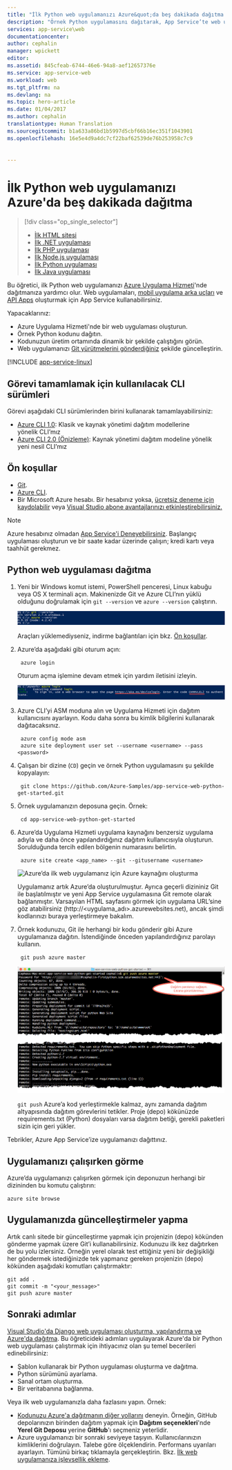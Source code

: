 ```yaml
---
title: "İlk Python web uygulamanızı Azure&quot;da beş dakikada dağıtma | Microsoft Belgeleri"
description: "Örnek Python uygulamasını dağıtarak, App Service’te web uygulamaları çalıştırmanın ne kadar kolay olduğunu öğrenin. Hızlı bir şekilde gerçek geliştirmeler yapmaya başlayın ve sonuçlarını anında görün."
services: app-service\web
documentationcenter: 
author: cephalin
manager: wpickett
editor: 
ms.assetid: 845cfeab-6744-46e6-94a8-aef12657376e
ms.service: app-service-web
ms.workload: web
ms.tgt_pltfrm: na
ms.devlang: na
ms.topic: hero-article
ms.date: 01/04/2017
ms.author: cephalin
translationtype: Human Translation
ms.sourcegitcommit: b1a633a86bd1b5997d5cbf66b16ec351f1043901
ms.openlocfilehash: 16e5e4d9a4dc7cf22baf62539de76b253958c7c9


---
```

# <a name="deploy-your-first-python-web-app-to-azure-in-five-minutes"></a>İlk Python web uygulamanızı Azure'da beş dakikada dağıtma

> [!div class="op_single_selector"]
> * [İlk HTML sitesi](app-service-web-get-started-html-cli-nodejs.md)
> * [İlk .NET uygulaması](app-service-web-get-started-dotnet-cli-nodejs.md)
> * [İlk PHP uygulaması](app-service-web-get-started-php-cli-nodejs.md)
> * [İlk Node.js uygulaması](app-service-web-get-started-nodejs-cli-nodejs.md)
> * [İlk Python uygulaması](app-service-web-get-started-python-cli-nodejs.md)
> * [İlk Java uygulaması](app-service-web-get-started-java.md)
> 
> 

Bu öğretici, ilk Python web uygulamanızı [Azure Uygulama Hizmeti](../app-service/app-service-value-prop-what-is.md)'nde dağıtmanıza yardımcı olur.
Web uygulamaları, [mobil uygulama arka uçları](/documentation/learning-paths/appservice-mobileapps/) ve [API Apps](../app-service-api/app-service-api-apps-why-best-platform.md) oluşturmak için App Service kullanabilirsiniz.

Yapacaklarınız: 

* Azure Uygulama Hizmeti'nde bir web uygulaması oluşturun.
* Örnek Python kodunu dağıtın.
* Kodunuzun üretim ortamında dinamik bir şekilde çalıştığını görün.
* Web uygulamanızı [Git yürütmelerini gönderdiğiniz](https://git-scm.com/docs/git-push) şekilde güncelleştirin.

[!INCLUDE [app-service-linux](../../includes/app-service-linux.md)]

## <a name="cli-versions-to-complete-the-task"></a>Görevi tamamlamak için kullanılacak CLI sürümleri

Görevi aşağıdaki CLI sürümlerinden birini kullanarak tamamlayabilirsiniz:

- [Azure CLI 1.0](app-service-web-get-started-python-cli-nodejs.md): Klasik ve kaynak yönetimi dağıtım modellerine yönelik CLI’mız
- [Azure CLI 2.0 (Önizleme)](app-service-web-get-started-python.md): Kaynak yönetimi dağıtım modeline yönelik yeni nesil CLI’mız

## <a name="prerequisites"></a>Ön koşullar
* [Git](http://www.git-scm.com/downloads).
* [Azure CLI](../xplat-cli-install.md).
* Bir Microsoft Azure hesabı. Bir hesabınız yoksa, [ücretsiz deneme için kaydolabilir](https://azure.microsoft.com/pricing/free-trial/?WT.mc_id=A261C142F) veya [Visual Studio abone avantajlarınızı etkinleştirebilirsiniz.](https://azure.microsoft.com/pricing/member-offers/msdn-benefits-details/?WT.mc_id=A261C142F)

> [!NOTE]
> Azure hesabınız olmadan [App Service'i Deneyebilirsiniz](https://azure.microsoft.com/try/app-service/). Başlangıç uygulaması oluşturun ve bir saate kadar üzerinde çalışın; kredi kartı veya taahhüt gerekmez.
> 
> 

## <a name="deploy-a-python-web-app"></a>Python web uygulaması dağıtma
1. Yeni bir Windows komut istemi, PowerShell penceresi, Linux kabuğu veya OS X terminali açın. Makinenizde Git ve Azure CLI’nın yüklü olduğunu doğrulamak için `git --version` ve `azure --version` çalıştırın.
   
    ![Azure’da ilk web uygulamanız için CLI araçlarının test yüklemesi](./media/app-service-web-get-started/1-test-tools.png)
   
    Araçları yüklemediyseniz, indirme bağlantıları için bkz. [Ön koşullar](#Prerequisites).
2. Azure’da aşağıdaki gibi oturum açın:
   
        azure login
   
    Oturum açma işlemine devam etmek için yardım iletisini izleyin.
   
    ![İlk web uygulamanızı oluşturmak için Azure’da oturum açma](./media/app-service-web-get-started/3-azure-login.png)
3. Azure CLI’yi ASM moduna alın ve Uygulama Hizmeti için dağıtım kullanıcısını ayarlayın. Kodu daha sonra bu kimlik bilgilerini kullanarak dağıtacaksınız.
   
        azure config mode asm
        azure site deployment user set --username <username> --pass <password>
4. Çalışan bir dizine (`CD`) geçin ve örnek Python uygulamasını şu şekilde kopyalayın:
   
        git clone https://github.com/Azure-Samples/app-service-web-python-get-started.git
5. Örnek uygulamanızın deposuna geçin. Örnek:
   
        cd app-service-web-python-get-started
6. Azure’da Uygulama Hizmeti uygulama kaynağını benzersiz uygulama adıyla ve daha önce yapılandırdığınız dağıtım kullanıcısıyla oluşturun. Sorulduğunda tercih edilen bölgenin numarasını belirtin.
   
        azure site create <app_name> --git --gitusername <username>
   
    ![Azure’da ilk web uygulamanız için Azure kaynağını oluşturma](./media/app-service-web-get-started-languages/python-site-create.png)
   
    Uygulamanız artık Azure’da oluşturulmuştur. Ayrıca geçerli dizininiz Git ile başlatılmıştır ve yeni App Service uygulamasına Git remote olarak bağlanmıştır.
    Varsayılan HTML sayfasını görmek için uygulama URL’sine göz atabilirsiniz (http://&lt;uygulama_adı>.azurewebsites.net), ancak şimdi kodlarınızı buraya yerleştirmeye bakalım.
7. Örnek kodunuzu, Git ile herhangi bir kodu gönderir gibi Azure uygulamanıza dağıtın. İstendiğinde önceden yapılandırdığınız parolayı kullanın.
   
        git push azure master
   
    ![Azure’da ilk web uygulamanıza kod gönderme](./media/app-service-web-get-started-languages/python-git-push.png)
   
    `git push` Azure’a kod yerleştirmekle kalmaz, aynı zamanda dağıtım altyapısında dağıtım görevlerini tetikler. 
    Proje (depo) kökünüzde requirements.txt (Python) dosyaları varsa dağıtım betiği, gerekli paketleri sizin için geri yükler. 

Tebrikler, Azure App Service’ize uygulamanızı dağıttınız.

## <a name="see-your-app-running-live"></a>Uygulamanızı çalışırken görme
Azure’da uygulamanızı çalışırken görmek için deponuzun herhangi bir dizininden bu komutu çalıştırın:

    azure site browse

## <a name="make-updates-to-your-app"></a>Uygulamanızda güncelleştirmeler yapma
Artık canlı sitede bir güncelleştirme yapmak için projenizin (depo) kökünden gönderme yapmak üzere Git’i kullanabilirsiniz. Kodunuzu ilk kez dağıtırken de bu yolu izlersiniz. Örneğin yerel olarak test ettiğiniz yeni bir değişikliği her göndermek istediğinizde tek yapmanız gereken projenizin (depo) kökünden aşağıdaki komutları çalıştırmaktır:

    git add .
    git commit -m "<your_message>"
    git push azure master

## <a name="next-steps"></a>Sonraki adımlar
[Visual Studio'da Django web uygulaması oluşturma, yapılandırma ve Azure'da dağıtma](web-sites-python-ptvs-django-mysql.md). Bu öğreticideki adımları uygulayarak Azure'da bir Python web uygulaması çalıştırmak için ihtiyacınız olan şu temel becerileri edinebilirsiniz:

* Şablon kullanarak bir Python uygulaması oluşturma ve dağıtma.
* Python sürümünü ayarlama.
* Sanal ortam oluşturma.
* Bir veritabanına bağlanma.

Veya ilk web uygulamanızla daha fazlasını yapın. Örnek:

* [Kodunuzu Azure'a dağıtmanın diğer yollarını](web-sites-deploy.md) deneyin. Örneğin, GitHub depolarınızın birinden dağıtım yapmak için **Dağıtım seçenekleri**'nde **Yerel Git Deposu** yerine **GitHub**'ı seçmeniz yeterlidir.
* Azure uygulamanızı bir sonraki seviyeye taşıyın. Kullanıcılarınızın kimliklerini doğrulayın. Talebe göre ölçeklendirin. Performans uyarıları ayarlayın. Tümünü birkaç tıklamayla gerçekleştirin. Bkz. [İlk web uygulamanıza işlevsellik ekleme](app-service-web-get-started-2.md).




<!--HONumber=Jan17_HO3-->


